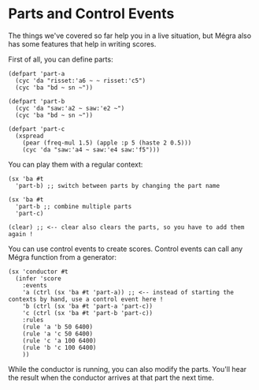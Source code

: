 # Parts and Control Events

The things we've covered so far help you in a live situation, but Mégra also 
has some features that help in writing scores.

First of all, you can define parts:

```
(defpart 'part-a
  (cyc 'da "risset:'a6 ~ ~ risset:'c5")
  (cyc 'ba "bd ~ sn ~"))

(defpart 'part-b
  (cyc 'da "saw:'a2 ~ saw:'e2 ~")
  (cyc 'ba "bd ~ sn ~"))

(defpart 'part-c
  (xspread
    (pear (freq-mul 1.5) (apple :p 5 (haste 2 0.5)))
    (cyc 'da "saw:'a4 ~ saw:'e4 saw:'f5")))
```

You can play them with a regular context: 

```
(sx 'ba #t
  'part-b) ;; switch between parts by changing the part name

(sx 'ba #t
  'part-b ;; combine multiple parts
  'part-c) 

(clear) ;; <-- clear also clears the parts, so you have to add them again !
```

You can use control events to create scores. Control events can call
any Mégra function from a generator:

```
(sx 'conductor #t
  (infer 'score
    :events 
    'a (ctrl (sx 'ba #t 'part-a)) ;; <-- instead of starting the contexts by hand, use a control event here !
    'b (ctrl (sx 'ba #t 'part-a 'part-c))
    'c (ctrl (sx 'ba #t 'part-b 'part-c))
    :rules
    (rule 'a 'b 50 6400)
    (rule 'a 'c 50 6400)
    (rule 'c 'a 100 6400)
    (rule 'b 'c 100 6400)
    ))
```

While the conductor is running, you can also modify the parts.
You'll hear the result when the conductor arrives at that part
the next time.
